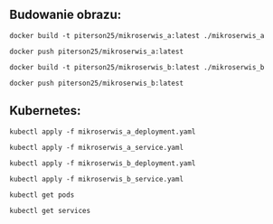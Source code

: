 ## Budowanie obrazu:
`docker build -t piterson25/mikroserwis_a:latest ./mikroserwis_a`

`docker push piterson25/mikroserwis_a:latest`

`docker build -t piterson25/mikroserwis_b:latest ./mikroserwis_b`

`docker push piterson25/mikroserwis_b:latest`

## Kubernetes:
`kubectl apply -f mikroserwis_a_deployment.yaml`

`kubectl apply -f mikroserwis_a_service.yaml`

`kubectl apply -f mikroserwis_b_deployment.yaml`

`kubectl apply -f mikroserwis_b_service.yaml`

`kubectl get pods`

`kubectl get services`